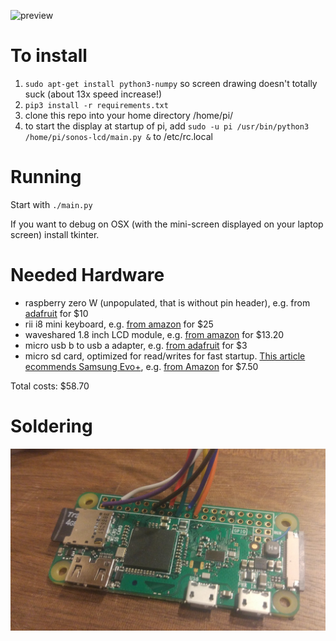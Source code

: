 ![preview](doc/sonos_keyboard.gif)

# To install

1. `sudo apt-get install python3-numpy` so screen drawing doesn't totally suck (about 13x speed increase!)
2. `pip3 install -r requirements.txt`
3. clone this repo into your home directory /home/pi/
4. to start the display at startup of pi, add `sudo -u pi /usr/bin/python3 /home/pi/sonos-lcd/main.py &` to /etc/rc.local

# Running

Start with `./main.py`

If you want to debug on OSX (with the mini-screen displayed on your laptop screen) install tkinter.

# Needed Hardware

- raspberry zero W (unpopulated, that is without pin header), e.g. from [adafruit](https://www.adafruit.com/product/3400) for $10
- rii i8 mini keyboard, e.g. [from amazon](https://www.amazon.com/dp/B01GCPVZDW) for $25
- waveshared 1.8 inch LCD module, e.g. [from amazon](https://www.amazon.com/dp/B0785SRXDG) for $13.20
- micro usb b to usb a adapter, e.g. [from adafruit](https://www.adafruit.com/product/2910) for $3
- micro sd card, optimized for read/writes for fast startup. [This article ecommends Samsung Evo+](https://www.jeffgeerling.com/blog/2019/raspberry-pi-microsd-card-performance-comparison-2019), e.g. [from Amazon](https://www.amazon.com/dp/B0749KG1JK) for $7.50

Total costs: $58.70

# Soldering

![soldering](doc/IMG_20200126_202320.jpg)
